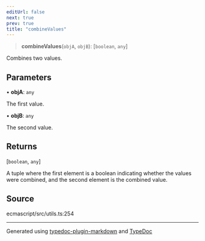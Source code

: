 ```yaml
---
editUrl: false
next: true
prev: true
title: "combineValues"
---
```


> **combineValues**(`objA`, `objB`): [`boolean`, `any`]

Combines two values.

## Parameters

• **objA**: `any`

The first value.

• **objB**: `any`

The second value.

## Returns

[`boolean`, `any`]

A tuple where the first element is a boolean indicating whether the values were combined, and the second element is the combined value.

## Source

ecmascript/src/utils.ts:254

***

Generated using [typedoc-plugin-markdown](https://www.npmjs.com/package/typedoc-plugin-markdown) and [TypeDoc](https://typedoc.org/)
